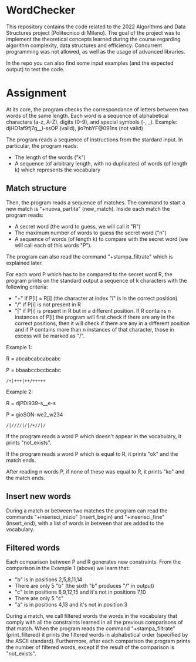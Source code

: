 # WordChecker

This repository contains the code related to the 2022 Algorithms and Data Structures project (Politecnico di Milano).
The goal of the project was to implement the theoretical concepts learned during the course regarding algorithm complexity, data structures and efficiency. Concurrent programming was not allowed, as well as the usage of advanced libraries.

In the repo you can also find some input examples (and the expected output) to test the code.

# Assignment

At its core, the program checks the correspondance of letters between two words of the same length. Each word is a sequence of alphabetical characters (a-z, A-Z), digits (0-9), and special symbols (-, _).
Example: djHD1af9fj7g__l-ssOP (valid), jio?nbYF@091ns (not valid)

The program reads a sequence of instructions from the stardard input. 
In particular, the program reads:
- The length of the words ("k")
- A sequence (of arbitrary length, with no duplicates) of words (of length k) which represents the vocabulary


## Match structure

Then, the program reads a sequence of matches. The command to start a new match is "+nuova_partita" (new_match).
Inside each match the program reads:
- A secret word (the word to guess, we will call it "R")
- The maximum number of words to guess the secret word ("n")
- A sequence of words (of length k) to compare with the secret word (we will call each of this words "P").

The program can also read the command "+stampa_filtrate" which is explained later.

For each word P which has to be compared to the secret word R, the program prints on the standard output a sequence of k characters with the following criteria:
- "+" if P[i] = R[i] (the character at index "i" is in the correct position)
- "/" if P[i] is not present in R
- "|" if P[i] is present in R but in a different position. If R contains n instances of P[i] the program will first check if there are any in the correct positions, then it will check if there are any in a different position and if P contains more than n instances of that character, those in excess will be marked as "/".

Example 1:

R = abcabcabcabcabc

P = bbaabccbccbcabc

    /+|+++|++/+++++

Example 2:

R = djPDi939-s__e-s

P = gioSON-we2_w234

    /|////|/|/+//|/
    
If the program reads a word P which doesn't appear in the vocabulary, it prints "not_exists".

If the program reads a word P which is equal to R, it prints "ok" and the match ends.

After reading n words P, if none of these was equal to R, it prints "ko" and the match ends.


## Insert new words

During a match or between two matches the program can read the commands "+inserisci_inizio" (insert_begin) and "+inserisci_fine" (insert_end), with a list of words in between that are added to the vocabulary.


## Filtered words

Each comparison between P and R generates new constraints. From the comparison in the Example 1 (above) we learn that:
- "b" is in positions 2,5,8,11,14
- There are only 5 "b" (the sixth "b" produces "/" in output)
- "c" is in positions 6,9,12,15 and it's not in positions 7,10
- There are only 5 "c"
- "a" is in positions 4,13 and it's not in position 3

During a match, we call filtered words the words in the vocabulary that comply with all the constraints learned in all the previous comparisons of that match. When the program reads the command "+stampa_filtrate" (print_filtered) it prints the filtered words in alphabetical order (specified by the ASCII standard). Furthermore, after each comparison the program prints the number of filtered words, except if the result of the comparison is "not_exists".

